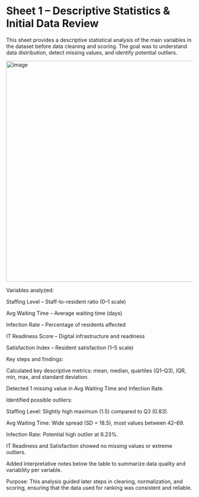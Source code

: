 # Sheet 1 – Descriptive Statistics & Initial Data Review

This sheet provides a descriptive statistical analysis of the main variables in the dataset before data cleaning and scoring. The goal was to understand data distribution, detect missing values, and identify potential outliers.

<img width="708" height="596" alt="image" src="https://github.com/user-attachments/assets/34921510-97b1-4605-b43c-4613cfc1177d" />

Variables analyzed:

Staffing Level – Staff-to-resident ratio (0–1 scale)

Avg Waiting Time – Average waiting time (days)

Infection Rate – Percentage of residents affected

IT Readiness Score – Digital infrastructure and readiness

Satisfaction Index – Resident satisfaction (1–5 scale)

Key steps and findings:

Calculated key descriptive metrics: mean, median, quartiles (Q1–Q3), IQR, min, max, and standard deviation.

Detected 1 missing value in Avg Waiting Time and Infection Rate.

Identified possible outliers:

Staffing Level: Slightly high maximum (1.5) compared to Q3 (0.83).

Avg Waiting Time: Wide spread (SD = 18.5), most values between 42–69.

Infection Rate: Potential high outlier at 6.23%.

IT Readiness and Satisfaction showed no missing values or extreme outliers.

Added interpretative notes below the table to summarize data quality and variability per variable.

Purpose:
This analysis guided later steps in cleaning, normalization, and scoring, ensuring that the data used for ranking was consistent and reliable.
